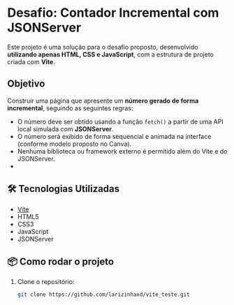 # Desafio: Contador Incremental com JSONServer

Este projeto é uma solução para o desafio proposto, desenvolvido **utilizando apenas HTML, CSS e JavaScript**, com a estrutura de projeto criada com **Vite**.

## Objetivo

Construir uma página que apresente um **número gerado de forma incremental**, seguindo as seguintes regras:

- O número deve ser obtido usando a função `fetch()` a partir de uma API local simulada com **JSONServer**.
- O número será exibido de forma sequencial e animada na interface (conforme modelo proposto no Canva).
- Nenhuma biblioteca ou framework externo é permitido além do Vite e do JSONServer.
- 
## 🛠️ Tecnologias Utilizadas

- [Vite](https://vitejs.dev/)
- HTML5
- CSS3
- JavaScript
- JSONServer
  
## 📦 Como rodar o projeto

1. Clone o repositório:
   ```bash
   git clone https://github.com/larizinhaxd/vite_teste.git
